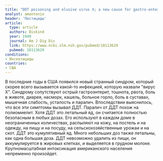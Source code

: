 ```yaml
---
title: "DDT poisoning and elusive virus X; a new cause for gastro-enteritis"
analyst: amantonio
header: 'Пестициды'
article:
  type: article
  authors: Biskind
  year: 1949
  journal: Am J Dig Dis
  link: https://www.ncbi.nlm.nih.gov/pubmed/18113629
  pubmed: 18113629
conditions:
- Инсектициды
countries:
- США
---
```


В последние годы в США появился новый странный синдром, который скорее всего вызывается какой-то инфекцией, которую назвали "вирус Х".
Синдрому сопутствуют острый гастроэнтерит, тошнота, рвота, боль в животе, диарея, насморк, кашель, больное горло, боль в суставах, мышечная слабость, усталость и паралич. Впоследствии выяснилось, что все эти симптомы вызывал ДДТ. Паралич от ДДТ похож на полиомиелит.
Хотя ДДТ это летальный яд, он считается полностью безопасным в любых дозах. Его используют в каждом доме в неограниченных количествах, распыляют на кожу, на постель и на одежду, на пищу и на посуду, на сельскохозяйственные урожаи и на скот. ДДТ это кумулятивный яд. Много небольших доз также летальны, как одна большая доза. ДДТ невозможно удалить из пищи, он аккумулируется в жировых клетках, и выделяется в грудном молоке. Крупномасштабная интоксикация американского населения непременно произойдет.
